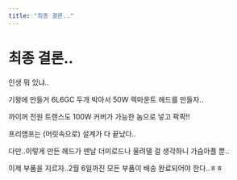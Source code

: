 ```yaml
---
title: "최종 결론.."
---
```

# 최종 결론..

인생 뭐 있냐..

기왕에 만들거 6L6GC 두개 박아서 50W 렉마운트 헤드를 만들자..

까이꺼 전원 트랜스도 100W 커버가 가능한 놈으로 넣고 팍팍!!

프리앰프는 (머릿속으로) 설계가 다 끝났다..

다만..이렇게 만든 헤드가 맨날 더미로드나 울려댈 걸 생각하니 가슴아플 뿐..

이제 부품을 지르자..2월 6일까진 모든 부품이 배송 완료되어야 한다..ㅎㅎ



